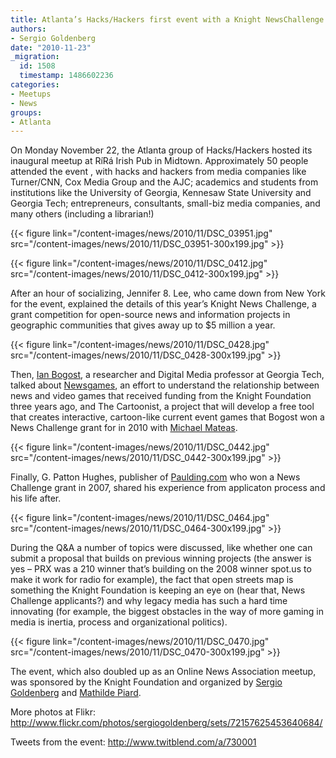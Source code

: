 ```yaml
---
title: Atlanta’s Hacks/Hackers first event with a Knight NewsChallenge Panel
authors:
- Sergio Goldenberg
date: "2010-11-23"
_migration:
  id: 1508
  timestamp: 1486602236
categories:
- Meetups
- News
groups:
- Atlanta
---
```


On Monday November 22, the Atlanta group of Hacks/Hackers hosted its inaugural meetup at RíRá Irish Pub in Midtown. Approximately 50 people attended the event , with hacks and hackers from media companies like Turner/CNN, Cox Media Group and the AJC; academics and students from institutions like the University of Georgia, Kennesaw State University and Georgia Tech; entrepreneurs, consultants, small-biz media companies, and many others (including a librarian!)

{{< figure link="/content-images/news/2010/11/DSC\_03951.jpg" src="/content-images/news/2010/11/DSC\_03951-300x199.jpg" >}}

<!--more-->

{{< figure link="/content-images/news/2010/11/DSC\_0412.jpg" src="/content-images/news/2010/11/DSC\_0412-300x199.jpg" >}}

After an hour of socializing, Jennifer 8. Lee, who came down from New York for the event, explained the details of this year’s Knight News Challenge, a grant competition for open-source news and information projects in geographic communities that gives away up to $5 million a year.

{{< figure link="/content-images/news/2010/11/DSC\_0428.jpg" src="/content-images/news/2010/11/DSC\_0428-300x199.jpg" >}}

Then, [Ian Bogost][1], a researcher and Digital Media professor at Georgia Tech, talked about [Newsgames][2], an effort to understand the relationship between news and video games that received funding from the Knight Foundation three years ago, and The Cartoonist, a project that will develop a free tool that creates interactive, cartoon-like current event games that Bogost won a News Challenge grant for in 2010 with [Michael Mateas][3].

{{< figure link="/content-images/news/2010/11/DSC\_0442.jpg" src="/content-images/news/2010/11/DSC\_0442-300x199.jpg" >}}

Finally, G. Patton Hughes, publisher of [Paulding.com][4] who won a News Challenge grant in 2007, shared his experience from applicaton process and his life after.

{{< figure link="/content-images/news/2010/11/DSC\_0464.jpg" src="/content-images/news/2010/11/DSC\_0464-300x199.jpg" >}}

During the Q&A a number of topics were discussed, like whether one can submit a proposal that builds on previous winning projects (the answer is yes &#8211; PRX was a 210 winner that&#8217;s building on the 2008 winner spot.us to make it work for radio for example), the fact that open streets map is something the Knight Foundation is keeping an eye on (hear that, News Challenge applicants?) and why legacy media has such a hard time innovating (for example, the biggest obstacles in the way of more gaming in media is inertia, process and organizational politics).

{{< figure link="/content-images/news/2010/11/DSC\_0470.jpg" src="/content-images/news/2010/11/DSC\_0470-300x199.jpg" >}}

The event, which also doubled up as an Online News Association meetup, was sponsored by the Knight Foundation and organized by [Sergio Goldenberg][5] and [Mathilde Piard][6].

More photos at Flikr: <http://www.flickr.com/photos/sergiogoldenberg/sets/72157625453640684/>

Tweets from the event: <http://www.twitblend.com/a/730001>

 [1]: http://www.bogost.com/
 [2]: http://www.bogost.com/books/newsgamesbook.shtml
 [3]: http://users.soe.ucsc.edu/~michaelm/
 [4]: http://paulding.com/
 [5]: http://twitter.com/sgoldenberg
 [6]: http://twitter.com/mathildepiard
